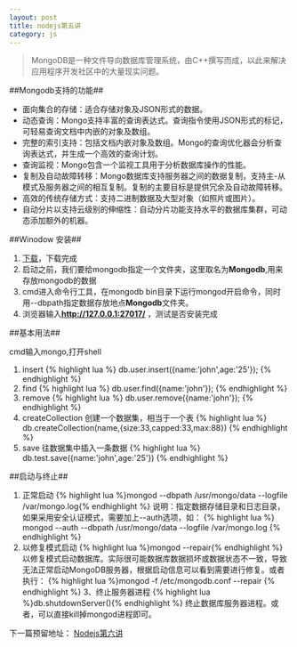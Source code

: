 ```yaml
---
layout: post
title: nodejs第五讲
category: js
---
```



> MongoDB是一种文件导向数据库管理系统，由C++撰写而成，以此来解决应用程序开发社区中的大量现实问题。

##Mongodb支持的功能##

+ 面向集合的存储：适合存储对象及JSON形式的数据。
+ 动态查询：Mongo支持丰富的查询表达式。查询指令使用JSON形式的标记，可轻易查询文档中内嵌的对象及数组。
+ 完整的索引支持：包括文档内嵌对象及数组。Mongo的查询优化器会分析查询表达式，并生成一个高效的查询计划。
+ 查询监视：Mongo包含一个监视工具用于分析数据库操作的性能。
+ 复制及自动故障转移：Mongo数据库支持服务器之间的数据复制，支持主-从模式及服务器之间的相互复制。复制的主要目标是提供冗余及自动故障转移。
+ 高效的传统存储方式：支持二进制数据及大型对象（如照片或图片）。
+ 自动分片以支持云级别的伸缩性：自动分片功能支持水平的数据库集群，可动态添加额外的机器。

##Winodow 安装##

1. [下载](http://www.mongodb.org/downloads)，下载完成
2. 启动之前，我们要给mongodb指定一个文件夹，这里取名为**Mongodb**,用来存放mongodb的数据
3. cmd进入命令行工具，在mongodb bin目录下运行mongod开启命令，同时用--dbpath指定数据存放地点**Mongodb**文件夹。
4. 浏览器输入**http://127.0.0.1:27017/** ，测试是否安装完成

##基本用法##

cmd输入mongo,打开shell

1. insert
{% highlight lua %}
db.user.insert({name:'john',age:'25'});
{% endhighlight %}
2. find
{% highlight lua %}
db.user.find({name:'john'});
{% endhighlight %}
3. remove
{% highlight lua %}
db.user.remove({name:'john'});
{% endhighlight %}
4. createCollection 创建一个数据集，相当于一个表
{% highlight lua %}
db.createCollection(name,{size:33,capped:33,max:88})
{% endhighlight %}
5. save 往数据集中插入一条数据
{% highlight lua %}
db.test.save({name:'john',age:'25'})
{% endhighlight %}

##启动与终止##
1. 正常启动
{% highlight lua %}mongod --dbpath /usr/mongo/data --logfile /var/mongo.log{% endhighlight %}
说明：指定数据存储目录和日志目录，如果采用安全认证模式，需要加上--auth选项，如： 
{% highlight lua %}
mongod --auth --dbpath /usr/mongo/data --logfile /var/mongo.log
{% endhighlight %}
2. 以修复模式启动
{% highlight lua %}mongod --repair{% endhighlight %}
以修复模式启动数据库。实际很可能数据库数据损坏或数据状态不一致，导致无法正常启动MongoDB服务器，根据启动信息可以看到需要进行修复。或者执行：
{% highlight lua %}mongod -f /etc/mongodb.conf --repair {% endhighlight %}
3、终止服务器进程
{% highlight lua %}db.shutdownServer(){% endhighlight %}
终止数据库服务器进程。或者，可以直接kill掉mongod进程即可。

下一篇预留地址：
[Nodejs第六讲](http://johnqing.github.io/posts/nodejs-06.html)
